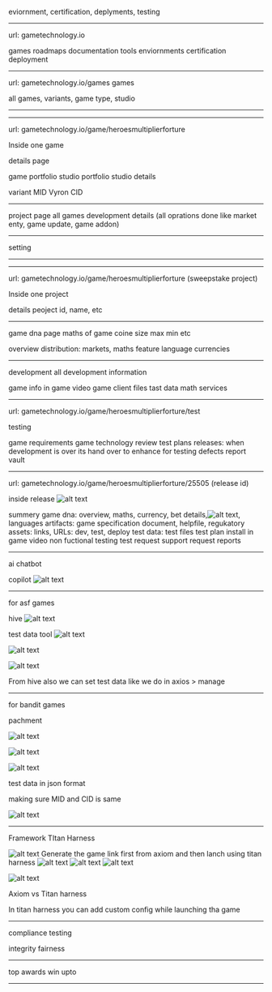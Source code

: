 eviornment, certification, deplyments, testing

--- 

url: gametechnology.io

games
roadmaps
documentation
tools
enviornments
certification
deployment

---

url: gametechnology.io/games
games

all games, variants, game type, studio

---

---

url: gametechnology.io/game/heroesmultiplierforture

Inside one game

details page

game portfolio
studio portfolio
studio details

variant
MID
Vyron
CID

---

project page
all games development details (all oprations done like market enty, game update, game addon)

---

setting

---

---

url: gametechnology.io/game/heroesmultiplierforture
(sweepstake project)

Inside one project

details
peoject id, name, etc

---

game dna page
maths of game
coine size
max min etc

overview
distribution: markets,
maths
feature
language
currencies

---

development
all development information

game info
in game video
game client files
tast data
math services

---

url: gametechnology.io/game/heroesmultiplierforture/test

testing

game requirements
game technology review
test plans
releases: when development is over its hand over to enhance for testing
defects
report vault

---

url: gametechnology.io/game/heroesmultiplierforture/25505
(release id)

inside release
![alt text](img/{F7406BA9-2293-4FC0-B569-615EEBF58C00}.png)

summery
game dna: overview, maths, currency, bet details,![alt text](img/{2E47F182-0EEA-44F7-89B6-BB5C11AA4A4F}.png), languages
artifacts: game specification document, helpfile, regukatory assets: links, URLs: dev, test, deploy
test data: test files
test plan
install
in game video
non fuctional testing
test request
support request
reports

---

ai chatbot

copilot
![alt text](img/{E7AB95A2-F9D0-4975-8704-666202FAAC06}.png)

---

for asf games

hive
![alt text](img/{27C8A0FA-C55B-464B-B126-2E621E32F747}.png)

test data tool
![alt text](img/{BAF144A2-DF2B-4E44-8E5B-442099690DEC}.png)

![alt text](img/{39A2BAF4-D35B-43C9-83A1-DB0C419B9821}.png)

![alt text](img/{3EF919F6-8249-4245-8D61-0FAEB180017C}.png)

From hive also we can set test data like we do in axios > manage

---

for bandit games

pachment

![alt text](img/{D82A228A-9527-413D-8F6E-ED0BBEF0D277}.png)

![alt text](img/{E029D15B-1D12-4AA9-A8FE-752E359155B5}.png)

![alt text](img/{205547E1-3CF4-40AF-BD90-C7A7E551143C}.png)

test data in json format

making sure MID and CID is same

![alt text](img/{E0E9C9C8-6A7A-4F4C-9954-0800C4066928}.png)

---

Framework TItan Harness

![alt text](img/{3F1DE347-F610-4593-8CFC-6BF2AAE528B6}.png)
Generate the game link first from axiom and then lanch using titan harness
![alt text](img/{ACAC903C-1551-4DB6-AE85-7DAB28183CAD}.png)
![alt text](img/{5A3213E4-970F-43D9-975F-DFD6BEE09554}.png)
![alt text](img/{3C6B6A70-74E6-4F96-AB25-EE0D71863DC0}.png)

![alt text](img/{99A18F93-93FE-4B70-BFDE-3CAE13946C7D}.png)

Axiom vs Titan harness

In titan harness you can add custom config while launching tha game


---

compliance testing

integrity
fairness


---

top awards 
win upto

---



